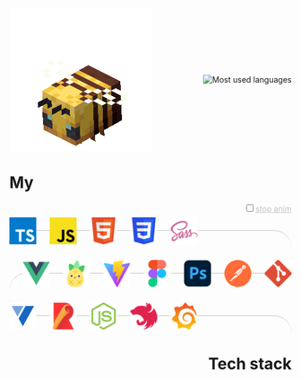 <div class="header">
 <img alt="Flying bee" src="./assets/bee.gif"/>
 <img alt="Most used languages" src="https://github-readme-stats.vercel.app/api/top-langs/?username=markgrushevski&layout=donut&langs_count=6&theme=transparent&hide_border=true"/>
</div>

<h1>My</h1>
<label style="display: block; text-align: end; color: #60606060; text-decoration-line: underline; cursor: pointer;"><input type="checkbox" style="cursor: pointer;"/>stop anim</label>

<div class="body">
 <div class="body__row" style="z-index: 4">
  <img alt="Typescript" src="./assets/ts.svg" title="Typescript"/>
  <img alt="Javascript" src="./assets/js.svg" title="Javascript"/>
  <img alt="HTML" src="./assets/html5.svg" title="HTML"/>
  <img alt="CSS" src="./assets/css3.svg" title="CSS"/>
  <img alt="Scss" src="./assets/sass.svg" title="Scss"/>
 </div>

 <div class="body__row" style="z-index: 3">
  <img alt="Git" src="./assets/git.svg" title="Git" />
  <img alt="Postman" src="./assets/postman.svg" title="Postman" />
  <img alt="Photoshop" src="./assets/ps.svg" title="Photoshop" />
  <img alt="Figma" src="./assets/figma.svg" title="Figma" />
  <img alt="Vite" src="./assets/vitejs.svg" title="Vite" />
  <img alt="Pinia" src="./assets/pinia.svg" title="Pinia" />
  <img alt="Vue" src="./assets/vuejs.svg" title="Vue"/>
 </div>

 <div class="body__row" style="z-index: 2">
  <!--<img alt="Jest" src="./assets/jest.svg" title="Jest" />-->
  <!--<img alt="Storybook" src="./assets/storybook.svg" title="Storybook" />-->
  <img alt="Vuetify" src="./assets/vuetify.svg" title="Vuetify" />
  <img alt="Rollup" src="./assets/rollup.svg" title="Rollup" />
  <img alt="NodeJS" src="./assets/nodejs.svg" title="NodeJS" />
  <img alt="NestJS" src="./assets/nestjs.svg" title="NestJS" />
  <img alt="Grafana" src="./assets/grafana.svg" title="Grafana" />
 </div>
</div>

<h1 style="text-align: end">Tech stack</h1>

<div class="body">

</div>

<style>

.header {
    display: flex;
    align-items: center;
    justify-content: space-between;
}

.body {
    position: relative;

    width: 100%;
    height: min-content;

    display: flex;
    flex-direction: column;
    gap: 16px;

    overflow: hidden;
}

.body__row {
    position: relative;

    width: 100%;
    height: 60px;

    display: flex;
    flex-wrap: wrap;
    align-items: center;
    gap: 24px;
}

.body__row::before {
    content: '';
    box-sizing: content-box;

    position: absolute;
    left: 0;
    z-index: -1;

    width: 50%;
    height: 50%;
}

.body__row:nth-of-type(odd)::before {
    top: 0;
    border-bottom: 1px solid #60606060;
    border-bottom-left-radius: 100px;
}

.body__row:nth-of-type(even)::before {
    top: 50%;
    border-top: 1px solid #60606060;
    border-top-left-radius: 100px;
}

.body__row::after {
    content: '';
    box-sizing: content-box;

    position: absolute;
    left: 50%;
    z-index: -1;

    width: 50%;
    height: 50%;
}

.body__row:nth-of-type(odd)::after {
    top: 50%;
    border-top: 1px solid #60606060;
    border-top-right-radius: 100px;
}

.body__row:nth-of-type(even)::after {
    top: 0;
    border-bottom: 1px solid #60606060;
    border-bottom-right-radius: 100px;
}

.body__row:nth-of-type(odd) {
    flex-direction: row;
}

.body__row:nth-of-type(even) {
    flex-direction: row-reverse;
}

.body__row img {
    --delay-step: 0.6;
    --delay: 1.75;
    --w-img: 48px;
    --gap-img: 24px;

    position: absolute;
    top: 12.5%;

    width: var(--w-img);
    height: var(--w-img);

    transition: all 0.225s ease-out;

    animation-duration: 15s;
    animation-timing-function: linear;
    animation-iteration-count: infinite;
}

.body__row:nth-of-type(odd) img:nth-of-type(1) {
    left: 0;
    animation-delay: calc((var(--delay) - var(--delay-step) * 0) * 1s);
}

.body__row:nth-of-type(odd) img:nth-of-type(2) {
    left: calc(1 * (var(--w-img) + var(--gap-img)));
    animation-delay: calc((var(--delay) - var(--delay-step) * 1) * 1s);
}

.body__row:nth-of-type(odd) img:nth-of-type(3) {
    left: calc(2 * (var(--w-img) + var(--gap-img)));
    animation-delay: calc((var(--delay) - var(--delay-step) * 2) * 1s);
}

.body__row:nth-of-type(odd) img:nth-of-type(4) {
    left: calc(3 * (var(--w-img) + var(--gap-img)));
    animation-delay: calc((var(--delay) - var(--delay-step) * 3) * 1s);
}

.body__row:nth-of-type(odd) img:nth-of-type(5) {
    left: calc(4 * (var(--w-img) + var(--gap-img)));
    animation-delay: calc((var(--delay) - var(--delay-step) * 4) * 1s);
}

.body__row:nth-of-type(odd) img:nth-of-type(6) {
    left: calc(5 * (var(--w-img) + var(--gap-img)));
    animation-delay: calc((var(--delay) - var(--delay-step) * 5) * 1s);
}

.body__row:nth-of-type(odd) img:nth-of-type(7) {
    left: calc(6 * (var(--w-img) + var(--gap-img)));
    animation-delay: calc((var(--delay) - var(--delay-step) * 6) * 1s);
}

.body__row:nth-of-type(odd) img:nth-of-type(8) {
    left: calc(7 * (var(--w-img) + var(--gap-img)));
    animation-delay: calc((var(--delay) - var(--delay-step) * 7) * 1s);
}

.body__row:nth-of-type(odd) img:nth-of-type(9) {
    left: calc(8 * (var(--w-img) + var(--gap-img)));
    animation-delay: calc((var(--delay) - var(--delay-step) * 8) * 1s);
}

.body__row:nth-of-type(odd) img:nth-of-type(10) {
    left: calc(9 * (var(--w-img) + var(--gap-img)));
    animation-delay: calc((var(--delay) - var(--delay-step) * 9) * 1s);
}

.body__row:nth-of-type(even) img:nth-of-type(1) {
    right: 0;
    animation-delay: calc((var(--delay) - var(--delay-step) * 0) * 1s);
}

.body__row:nth-of-type(even) img:nth-of-type(2) {
    right: calc(1 * (var(--w-img) + var(--gap-img)));
    animation-delay: calc((var(--delay) - var(--delay-step) * 1) * 1s);
}

.body__row:nth-of-type(even) img:nth-of-type(3) {
    right: calc(2 * (var(--w-img) + var(--gap-img)));
    animation-delay: calc((var(--delay) - var(--delay-step) * 2) * 1s);
}

.body__row:nth-of-type(even) img:nth-of-type(4) {
    right: calc(3 * (var(--w-img) + var(--gap-img)));
    animation-delay: calc((var(--delay) - var(--delay-step) * 3) * 1s);
}

.body__row:nth-of-type(even) img:nth-of-type(5) {
    right: calc(4 * (var(--w-img) + var(--gap-img)));
    animation-delay: calc((var(--delay) - var(--delay-step) * 4) * 1s);
}

.body__row:nth-of-type(even) img:nth-of-type(6) {
    right: calc(5 * (var(--w-img) + var(--gap-img)));
    animation-delay: calc((var(--delay) - var(--delay-step) * 5) * 1s);
}

.body__row:nth-of-type(even) img:nth-of-type(7) {
    right: calc(6 * (var(--w-img) + var(--gap-img)));
    animation-delay: calc((var(--delay) - var(--delay-step) * 6) * 1s);
}

.body__row:nth-of-type(even) img:nth-of-type(8) {
    right: calc(7 * (var(--w-img) + var(--gap-img)));
    animation-delay: calc((var(--delay) - var(--delay-step) * 7) * 1s);
}

.body__row:nth-of-type(even) img:nth-of-type(9) {
    right: calc(8 * (var(--w-img) + var(--gap-img)));
    animation-delay: calc((var(--delay) - var(--delay-step) * 8) * 1s);
}

.body__row:nth-of-type(even) img:nth-of-type(10) {
    right: calc(9 * (var(--w-img) + var(--gap-img)));
    animation-delay: calc((var(--delay) - var(--delay-step) * 9) * 1s);
}

:not(:has(:checked)) .body:hover .body__row:nth-of-type(odd) img {
    top: calc(12.5% * -8);
    left: 0;
    opacity: 0;
    animation-name: slideRight;
}

:not(:has(:checked)) .body:hover .body__row:nth-of-type(even) img {
    top: calc(12.5% * -8);
    right: 0;
    opacity: 0;
    animation-name: slideLeft;
}

:has(:checked) .body__row img:hover {
    cursor: help;
}

.body__row img:active {
    animation-play-state: paused;
}

@keyframes slideRight {
    from {
        opacity: 1;
    }

    5% {
        top: 12.5%;
        left: 0;
    }

    30.5% {
        top: 12.5%;
        left: calc(95% - var(--w-img));
    }
    31.75% {
        top: calc(12.5% * 3);
        left: calc(97.5% - var(--w-img));
    }
    33% {
        top: calc(12.5% * 6);
        left: calc(100% - var(--w-img));
    }
    34.25% {
        top: calc(12.5% * 9);
        left: calc(97.5% - var(--w-img));
    }
    35.5% {
        top: calc(12.5% * 11);
        left: calc(95% - var(--w-img));
    }

    63.5% {
        top: calc(12.5% * 11);
        left: 5%;
    }
    64.75% {
        top: calc(12.5% * 13);
        left: 2.5%;
    }
    66% {
        top: calc(12.5% * 16);
        left: 0;
    }
    67.25% {
        top: calc(12.5% * 19);
        left: 2.5%;
    }
    68.5% {
        top: calc(12.5% * 21);
        left: 5%;
    }

    96.5% {
        top: calc(12.5% * 21);
        left: calc(95% - var(--w-img));
    }
    97.75% {
        top: calc(12.5% * 23);
        left: calc(97.5% - var(--w-img));
    }
    99% {
        display: none;
        top: calc(12.5% * 31);
        left: calc(100% - var(--w-img));
    }

    to {
        display: none;
        top: calc(12.5% * -6);
        left: 0;
        opacity: 1;
    }
}

@keyframes slideLeft {
    from {
        opacity: 1;
    }

    5% {
        top: 12.5%;
        right: 0;
    }

    30.5% {
        top: 12.5%;
        right: calc(95% - var(--w-img));
    }
    31.75% {
        top: calc(12.5% * 3);
        right: calc(97.5% - var(--w-img));
    }
    33% {
        top: calc(12.5% * 6);
        right: calc(100% - var(--w-img));
    }
    34.25% {
        top: calc(12.5% * 9);
        right: calc(97.5% - var(--w-img));
    }
    35.5% {
        top: calc(12.5% * 11);
        right: calc(95% - var(--w-img));
    }

    63.5% {
        top: calc(12.5% * 11);
        right: 5%;
    }
    64.75% {
        top: calc(12.5% * 13);
        right: 2.5%;
    }
    66% {
        top: calc(12.5% * 16);
        right: 0;
    }
    67.25% {
        top: calc(12.5% * 19);
        right: 2.5%;
    }
    68.5% {
        top: calc(12.5% * 21);
        right: 5%;
    }

    96.5% {
        top: calc(12.5% * 21);
        right: calc(95% - var(--w-img));
    }
    97.75% {
        top: calc(12.5% * 23);
        right: calc(97.5% - var(--w-img));
    }
    99% {
        display: none;
        top: calc(12.5% * 31);
        right: calc(100% - var(--w-img));
    }

    to {
        display: none;
        top: calc(12.5% * -6);
        right: 0;
        opacity: 1;
    }
}
</style>
